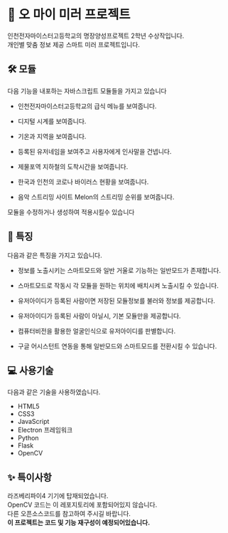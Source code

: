 # 🥇 오 마이 미러 프로젝트 
인천전자마이스터고등학교의 명장양성프로젝트 2학년 수상작입니다.  
개인별 맞춤 정보 제공 스마트 미러 프로젝트입니다.

## 🛠 모듈
다음 기능을 내포하는 자바스크립트 모듈들을 가지고 있습니다

* 인천전자마이스터고등학교의 급식 메뉴를 보여줍니다. 
  
* 디지털 시계를 보여줍니다.  
  
* 기온과 지역을 보여줍니다.  
  
* 등록된 유저네임을 보여주고 사용자에게 인사말을 건넵니다.  
  
* 제물포역 지하철의 도착시간을 보여줍니다.  
  
* 한국과 인천의 코로나 바이러스 현황을 보여줍니다.  
  
* 음악 스트리밍 사이트 Melon의 스트리밍 순위를 보여줍니다.  
  
모듈을 수정하거나 생성하여 적용시킬수 있습니다
  
## 📜 특징
다음과 같은 특징을 가지고 있습니다.  
  
* 정보를 노출시키는 스마트모드와 일반 거울로 기능하는 일반모드가 존재합니다.
  
* 스마트모드로 작동시 각 모듈을 원하는 위치에 배치시켜 노출시킬 수 있습니다.
  
* 유저아이디가 등록된 사람이면 저장된 모듈정보를 불러와 정보를 제공합니다.
  
* 유저아이디가 등록된 사람이 아닐시, 기본 모듈만을 제공합니다.
  
* 컴퓨터비전을 활용한 얼굴인식으로 유저아이디를 판별합니다.
  
* 구글 어시스턴트 연동을 통해 일반모드와 스마트모드를 전환시킬 수 있습니다.

## 💻 사용기술
다음과 같은 기술을 사용하였습니다.  
  
* HTML5
* CSS3
* JavaScript
* Electron 프레임워크
* Python
* Flask
* OpenCV

## ✨ 특이사항
라즈베리파이4 기기에 탑재되었습니다.  
OpenCV 코드는 이 레포지토리에 포함되어있지 않습니다.  
다른 오픈소스코드를 참고하여 주시길 바랍니다.  
**이 프로젝트는 코드 및 기능 재구성이 예정되어있습니다.**
